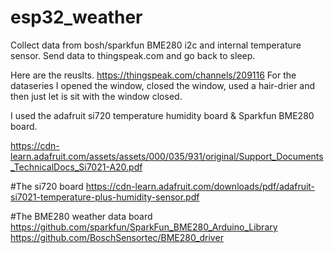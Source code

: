 # esp32_weather
Collect data from bosh/sparkfun BME280 i2c and internal temperature sensor. Send data to thingspeak.com and go back to sleep.

Here are the reuslts.
https://thingspeak.com/channels/209116
For the dataseries I opened the window, closed the window, used a hair-drier and then just let is sit with the window closed.


I used the adafruit si720 temperature humidity board & Sparkfun BME280 board.

https://cdn-learn.adafruit.com/assets/assets/000/035/931/original/Support_Documents_TechnicalDocs_Si7021-A20.pdf

#The si720 board
https://cdn-learn.adafruit.com/downloads/pdf/adafruit-si7021-temperature-plus-humidity-sensor.pdf


#The BME280 weather data board
https://github.com/sparkfun/SparkFun_BME280_Arduino_Library
https://github.com/BoschSensortec/BME280_driver
